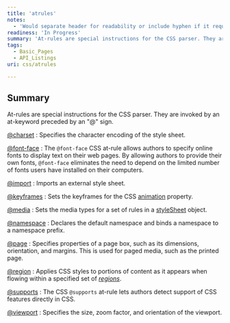 ```yaml
---
title: 'atrules'
notes:
  - 'Would separate header for readability or include hyphen if it requires a single word (at-rules or at rules vs atrules). Needs examples and explanation of the definition. A good start but considerably sparse for someone to land on this page and get clarification on at-rules.'
readiness: 'In Progress'
summary: 'At-rules are special instructions for the CSS parser. They are invoked by an at-keyword preceded by an &quot;@&quot; sign.'
tags:
  - Basic_Pages
  - API_Listings
uri: css/atrules

---
```

## Summary

At-rules are special instructions for the CSS parser. They are invoked by an at-keyword preceded by an &quot;@&quot; sign.

[@charset](/css/atrules/@charset)
:   Specifies the character encoding of the style sheet.

[@font-face](/css/atrules/@font-face)
:   The `@font-face` CSS at-rule allows authors to specify online fonts to display text on their web pages. By allowing authors to provide their own fonts, `@font-face` eliminates the need to depend on the limited number of fonts users have installed on their computers.

[@import](/css/atrules/@import)
:   Imports an external style sheet.

[@keyframes](/css/atrules/@keyframes)
:   Sets the keyframes for the CSS [animation](/css/properties/animation/animation) property.

[@media](/css/atrules/@media)
:   Sets the media types for a set of rules in a [styleSheet](/css/cssom/properties/styleSheet) object.

[@namespace](/css/atrules/@namespace)
:   Declares the default namespace and binds a namespace to a namespace prefix.

[@page](/css/atrules/@page)
:   Specifies properties of a page box, such as its dimensions, orientation, and margins. This is used for paged media, such as the printed page.

[@region](/css/atrules/@region)
:   Applies CSS styles to portions of content as it appears when flowing within a specified set of [*regions*](/css/concepts/region).

[@supports](/css/atrules/@supports)
:   The CSS `@supports` at-rule lets authors detect support of CSS features directly in CSS.

[@viewport](/css/atrules/@viewport)
:   Specifies the size, zoom factor, and orientation of the viewport.

